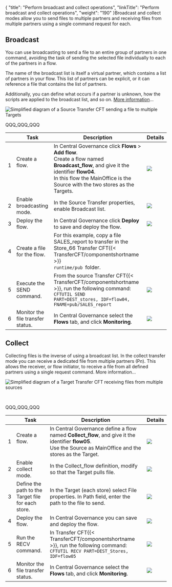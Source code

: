 {
    "title": "Perform broadcast and collect operations",
    "linkTitle": "Perform broadcast and collect operations",
    "weight": "190"
}Broadcast and collect modes allow you to send files to multiple partners and receiving files from multiple partners using a single command request for each.

## Broadcast

You can use broadcasting to send a file to an entire group of partners in one command, avoiding the task of sending the selected file individually to each of the partners in a flow.

The name of the broadcast list is itself a virtual partner, which contains a list of partners in your flow. This list of partners can be explicit, or it can reference a file that contains the list of partners.

Additionally, you can define what occurs if a partner is unknown, how the scripts are applied to the broadcast list, and so on. [More information](../../../concepts/transfer_command_overview/broadcast_collect)...

![Simplified diagram of a Source Transfer CFT sending a file to multiple Targets](/Images/TransferCFT/Broadcast_w_cg.png)

QQQ\_QQQ\_QQQ


|   | Task  | Description  | Details  |
| --- | --- | --- | --- |
| 1<br/> <br/>  | Create a flow.<br/> <br/> <br />  | In Central Governance click ****Flows**** &gt; ****Add flow****.<br/> Create a flow named ****Broadcast_flow****, and give it the identifier ****flow04****.<br/> In this flow the MainOffice is the Source with the two stores as the Targets. | <a href="../intro_cg_task_catalog/t_defineflow_broadcast">![](/Images/TransferCFT/mapArrow.png)</a>  |
| 2 | Enable broadcasting mode. | In the Source Transfer properties, enable Broadcast list. | <a href="../intro_cg_task_catalog/t_defineflow_broadcast#enable_broadcast_cg">![](/Images/TransferCFT/mapArrow.png)</a>  |
| 3 | Deploy the flow. | In Central Governance click ****Deploy**** to save and deploy the flow. | <a href="../intro_cg_task_catalog/t_savedeployflow">![](/Images/TransferCFT/mapArrow.png)</a>  |
| 4 | Create a file for the flow. | For this example, copy a file SALES_report to transfer in the Store_66 Transfer CFT{{< TransferCFT/componentshortname  >}}<code> runtime/pub </code>folder. |   |
| 5 | Execute the SEND command. | From the source Transfer CFT{{< TransferCFT/componentshortname  >}}, run the following command:<br/> <code>CFTUTIL SEND PART=DEST_stores, IDF=flow04, FNAME=pub/SALES_report</code> | <a href="../../../c_intro_userinterfaces/about_cftutil">![](/Images/TransferCFT/mapArrow.png)</a>  |
| 6  | Monitor the file transfer status.  | In Central Governance select the ****Flows**** tab, and click ****Monitoring****.  | <a href="../intro_cg_task_catalog/c_flow_monitoring">![](/Images/TransferCFT/mapArrow.png)</a>  |


## Collect

Collecting files is the inverse of using a broadcast list. In the collect transfer mode you can receive a dedicated file from multiple partners (P*n*). This allows the receiver, or flow initiator, to receive a file from all defined partners using a single request command. More information...

![Simplified diagram of a Target Transfer CFT receiving files from multiple sources](/Images/TransferCFT/TransferCFT_Collect_w_CG.png)

 

QQQ\_QQQ\_QQQ


|   |  Task  | Description  | Details  |
| --- | --- | --- | --- |
| 1<br/>  | Create a flow.<br/> <br />  | In Central Governance define a flow named ****Collect_flow****, and give it the identifier ****flow05****.<br/> Use the Source as MainOffice and the stores as the Target.<br />  | <a href="../intro_cg_task_catalog/t_define_simpleflow">![](/Images/TransferCFT/mapArrow.png)</a>  |
| 2 | Enable collect mode. | In the Collect_flow definition, modify so that the Target pulls file. | <a href="../intro_cg_task_catalog/t_defineflow_collect">![](/Images/TransferCFT/mapArrow.png)</a>  |
| 3 | Define the path to the Target file for each store.  | In the Target (each store) select File properties. In Path field, enter the path to the file to send. | <a href="../intro_cg_task_catalog/t_collect_target_properties">![](/Images/TransferCFT/mapArrow.png)</a>  |
| 4 | Deploy the flow. | In Central Governance you can save and deploy the flow. | <a href="../intro_cg_task_catalog/t_savedeployflow">![](/Images/TransferCFT/mapArrow.png)</a>  |
| 5 | Run the RECV command. | In Transfer CFT{{< TransferCFT/componentshortname  >}}, run the following command: <code></code><code>CFTUTIL RECV PART=DEST_Stores, IDF=flow05</code>  | <a href="../../../c_intro_userinterfaces/about_cftutil">![](/Images/TransferCFT/mapArrow.png)</a>  |
| 6 | Monitor the file transfer status. | In Central Governance select the ****Flows**** tab, and click ****Monitoring****. | <a href="../intro_cg_task_catalog/c_flow_monitoring">![](/Images/TransferCFT/mapArrow.png)</a>  |


